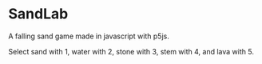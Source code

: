 # SandLab
A falling sand game made in javascript with p5js.

Select sand with 1, water with 2, stone with 3, stem with 4, and lava with 5.
